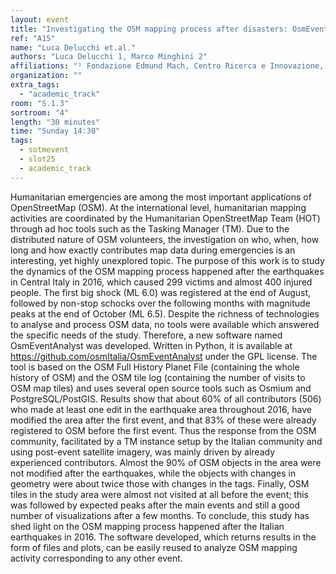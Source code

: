 ```yaml
---
layout: event
title: "Investigating the OSM mapping process after disasters: OsmEventAnalyst and its application for the 2016 Italian earthquakes"
ref: "A15"
name: "Luca Delucchi et.al."
authors: "Luca Delucchi 1, Marco Minghini 2"
affiliations: "¹ Fondazione Edmund Mach, Centro Ricerca e Innovazione, San Michele all’Adige, Italy; ² Politecnico di Milano, Department of Civil and Environmental Engineering, Milano, Italy"
organization: ""
extra_tags:
  - "academic_track"
room: "S.1.3"
sortroom: "4"
length: "30 minutes"
time: "Sunday 14:30"
tags:
  - sotmevent
  - slot25
  - academic_track
---
```

Humanitarian emergencies are among the most important applications of OpenStreetMap (OSM). At the international level, humanitarian mapping activities are coordinated by the Humanitarian OpenStreetMap Team (HOT) through ad hoc tools such as the Tasking Manager (TM). Due to the distributed nature of OSM volunteers, the investigation on who, when, how long and how exactly contributes map data during emergencies is an interesting, yet highly unexplored topic. The purpose of this work is to study the dynamics of the OSM mapping process happened after the earthquakes in Central Italy in 2016, which caused 299 victims and almost 400 injured people. The first big shock (ML 6.0) was registered at the end of August, followed by non-stop schocks over the following months with magnitude peaks at the end of October (ML 6.5). Despite the richness of technologies to analyse and process OSM data, no tools were available which answered the specific needs of the study. Therefore, a new software named OsmEventAnalyst was developed. Written in Python, it is available at https://github.com/osmItalia/OsmEventAnalyst under the GPL license. The tool is based on the OSM Full History Planet File (containing the whole history of OSM) and the OSM tile log (containing the number of visits to OSM map tiles) and uses several open source tools such as Osmium and PostgreSQL/PostGIS. Results show that about 60% of all contributors (506) who made at least one edit in the earthquake area throughout 2016, have modified the area after the first event, and that 83% of these were already registered to OSM before the first event. Thus the response from the OSM community, facilitated by a TM instance setup by the Italian community and using post-event satellite imagery, was mainly driven by already experienced contributors. Almost the 90% of OSM objects in the area were not modified after the earthquakes, while the objects with changes in geometry were about twice those with changes in the tags. Finally, OSM tiles in the study area were almost not visited at all before the event; this was followed by expected peaks after the main events and still a good number of visualizations after a few months. To conclude, this study has shed light on the OSM mapping process happened after the Italian earthquakes in 2016. The software developed, which returns results in the form of files and plots, can be easily reused to analyze OSM mapping activity corresponding to any other event.